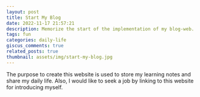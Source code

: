```yaml
---
layout: post
title: Start My Blog
date: 2022-11-17 21:57:21
description: Memorize the start of the implementation of my blog-web.
tags: fun
categories: daily-life
giscus_comments: true
related_posts: true
thumbnail: assets/img/start-my-blog.jpg
---
```


The purpose to create this website is used to store my learning notes and share my daily life. Also, I would like to seek a job by linking to this website for introducing myself.
